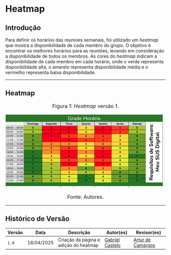 # Heatmap

## Introdução

Para definir os horários das reunioes semanais, foi utilizado um *heatmap* que mostra a disponibilidade de cada membro do grupo. O objetivo é encontrar os melhores horários para as reuniões, levando em consideração a disponibilidade de todos os membros. As cores do *heatmap* indicam a disponibilidade de cada membro em cada horário, onde o verde representa disponibilidade alta, o amarelo representa disponibilidade média e o vermelho representa baixa disponibilidade.

---

## Heatmap

<font size="3"><p style="text-align: center">Figura 1: *Heatmap* versão 1.</p></font>
![Heatmap](../assets/heatmap/heatmap.png) <font size="3"><p style="text-align: center">Fonte: Autores.</p></font>

---

## Histórico de Versão

| Versão | Data          | Descrição                          | Autor(es)     |  Revisor(es)  |
| ------ | ------------- | ---------------------------------- | ------------- | ------------- |
| `1.0`  |  16/04/2025 |  Criação da página e adição do heatmap | [Gabriel Castelo](https://github.com/GabrielCastelo-31)  | [Artur de Camargos](https://github.com/ArturDCR) |
